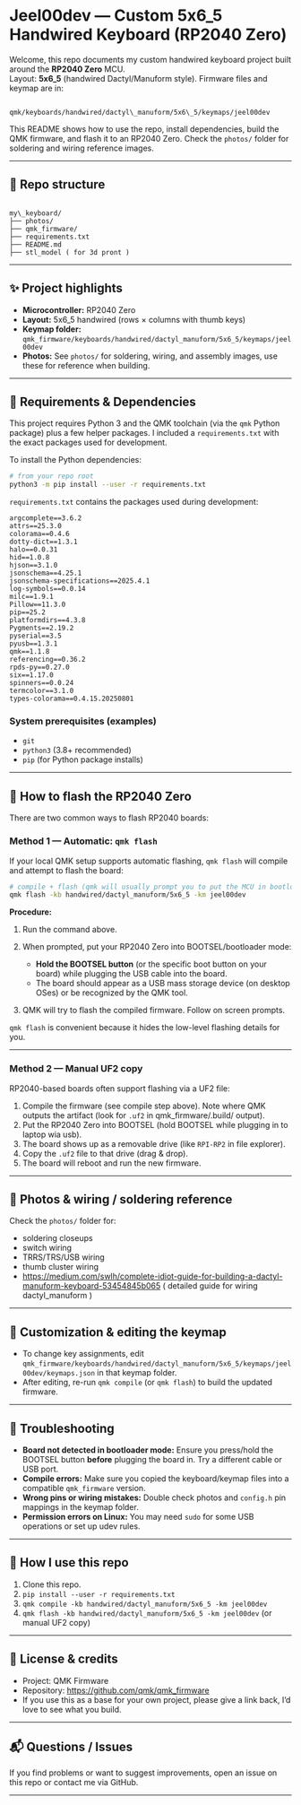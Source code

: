 # Jeel00dev — Custom 5x6_5 Handwired Keyboard (RP2040 Zero)

Welcome, this repo documents my custom handwired keyboard project built around the **RP2040 Zero** MCU.  
Layout: **5x6_5** (handwired Dactyl/Manuform style). Firmware files and keymap are in:

```

qmk/keyboards/handwired/dactyl\_manuform/5x6\_5/keymaps/jeel00dev

```

This README shows how to use the repo, install dependencies, build the QMK firmware, and flash it to an RP2040 Zero. Check the `photos/` folder for soldering and wiring reference images.

---

## 📁 Repo structure

```

my\_keyboard/
├── photos/
├── qmk_firmware/
├── requirements.txt
├── README.md
├── stl_model ( for 3d pront )

```

---

## ✨ Project highlights

- **Microcontroller:** RP2040 Zero
- **Layout:** 5x6_5 handwired (rows × columns with thumb keys)
- **Keymap folder:** `qmk_firmware/keyboards/handwired/dactyl_manuform/5x6_5/keymaps/jeel00dev`
- **Photos:** See `photos/` for soldering, wiring, and assembly images, use these for reference when building.

---

## 🧰 Requirements & Dependencies

This project requires Python 3 and the QMK toolchain (via the `qmk` Python package) plus a few helper packages. I included a `requirements.txt` with the exact packages used for development.

To install the Python dependencies:

```bash
# from your repo root
python3 -m pip install --user -r requirements.txt
```

`requirements.txt` contains the packages used during development:

```
argcomplete==3.6.2
attrs==25.3.0
colorama==0.4.6
dotty-dict==1.3.1
halo==0.0.31
hid==1.0.8
hjson==3.1.0
jsonschema==4.25.1
jsonschema-specifications==2025.4.1
log-symbols==0.0.14
milc==1.9.1
Pillow==11.3.0
pip==25.2
platformdirs==4.3.8
Pygments==2.19.2
pyserial==3.5
pyusb==1.3.1
qmk==1.1.8
referencing==0.36.2
rpds-py==0.27.0
six==1.17.0
spinners==0.0.24
termcolor==3.1.0
types-colorama==0.4.15.20250801
```

### System prerequisites (examples)

- `git`
- `python3` (3.8+ recommended)
- `pip` (for Python package installs)

---

## 🔨 How to flash the RP2040 Zero

There are two common ways to flash RP2040 boards:

### Method 1 — Automatic: `qmk flash`

If your local QMK setup supports automatic flashing, `qmk flash` will compile and attempt to flash the board:

```bash
# compile + flash (qmk will usually prompt you to put the MCU in bootloader mode)
qmk flash -kb handwired/dactyl_manuform/5x6_5 -km jeel00dev
```

**Procedure:**

1. Run the command above.
2. When prompted, put your RP2040 Zero into BOOTSEL/bootloader mode:
   - **Hold the BOOTSEL button** (or the specific boot button on your board) while plugging the USB cable into the board.
   - The board should appear as a USB mass storage device (on desktop OSes) or be recognized by the QMK tool.

3. QMK will try to flash the compiled firmware. Follow on screen prompts.

`qmk flash` is convenient because it hides the low-level flashing details for you.

---

### Method 2 — Manual UF2 copy

RP2040-based boards often support flashing via a UF2 file:

1. Compile the firmware (see compile step above). Note where QMK outputs the artifact (look for `.uf2` in qmk_firmware/.build/ output).
2. Put the RP2040 Zero into BOOTSEL (hold BOOTSEL while plugging in to laptop
   wia usb).
3. The board shows up as a removable drive (like `RPI-RP2` in file explorer).
4. Copy the `.uf2` file to that drive (drag & drop).
5. The board will reboot and run the new firmware.

---

## 📸 Photos & wiring / soldering reference

Check the `photos/` folder for:

- soldering closeups
- switch wiring
- TRRS/TRS/USB wiring
- thumb cluster wiring
- https://medium.com/swlh/complete-idiot-guide-for-building-a-dactyl-manuform-keyboard-53454845b065 ( detailed guide for wiring dactyl_manuform )

---

## 🧩 Customization & editing the keymap

- To change key assignments, edit `qmk_firmware/keyboards/handwired/dactyl_manuform/5x6_5/keymaps/jeel00dev/keymaps.json` in that keymap folder.
- After editing, re-run `qmk compile` (or `qmk flash`) to build the updated firmware.

---

## 🐞 Troubleshooting

- **Board not detected in bootloader mode:** Ensure you press/hold the BOOTSEL button **before** plugging the board in. Try a different cable or USB port.
- **Compile errors:** Make sure you copied the keyboard/keymap files into a compatible `qmk_firmware` version.
- **Wrong pins or wiring mistakes:** Double check photos and `config.h` pin mappings in the keymap folder.
- **Permission errors on Linux:** You may need `sudo` for some USB operations or set up udev rules.

---

## 🔁 How I use this repo

1. Clone this repo.
2. `pip install --user -r requirements.txt`
3. `qmk compile -kb handwired/dactyl_manuform/5x6_5 -km jeel00dev`
4. `qmk flash -kb handwired/dactyl_manuform/5x6_5 -km jeel00dev` (or manual UF2 copy)

---

## 📄 License & credits

- Project: QMK Firmware
- Repository: https://github.com/qmk/qmk_firmware
- If you use this as a base for your own project, please give a link back, I’d love to see what you build.

---

## 📬 Questions / Issues

If you find problems or want to suggest improvements, open an issue on this repo or contact me via GitHub.

---
